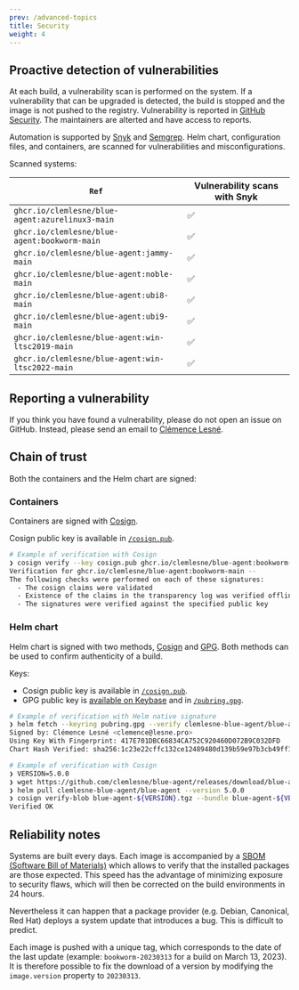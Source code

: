 ```yaml
---
prev: /advanced-topics
title: Security
weight: 4
---
```


## Proactive detection of vulnerabilities

At each build, a vulnerability scan is performed on the system. If a vulnerability that can be upgraded is detected, the build is stopped and the image is not pushed to the registry. Vulnerability is reported in [GitHub Security](https://docs.github.com/en/code-security/code-scanning/automatically-scanning-your-code-for-vulnerabilities-and-errors/about-code-scanning). The maintainers are alterted and have access to reports.

Automation is supported by [Snyk](https://snyk.io) and [Semgrep](https://semgrep.dev). Helm chart, configuration files, and containers, are scanned for vulnerabilities and misconfigurations.

Scanned systems:

| `Ref`                                            | Vulnerability scans with Snyk |
| ------------------------------------------------ | ----------------------------- |
| `ghcr.io/clemlesne/blue-agent:azurelinux3-main`  | ✅                            |
| `ghcr.io/clemlesne/blue-agent:bookworm-main`     | ✅                            |
| `ghcr.io/clemlesne/blue-agent:jammy-main`        | ✅                            |
| `ghcr.io/clemlesne/blue-agent:noble-main`        | ✅                            |
| `ghcr.io/clemlesne/blue-agent:ubi8-main`         | ✅                            |
| `ghcr.io/clemlesne/blue-agent:ubi9-main`         | ✅                            |
| `ghcr.io/clemlesne/blue-agent:win-ltsc2019-main` | ✅                            |
| `ghcr.io/clemlesne/blue-agent:win-ltsc2022-main` | ✅                            |

## Reporting a vulnerability

If you think you have found a vulnerability, please do not open an issue on GitHub. Instead, please send an email to [Clémence Lesné](mailto:clemence@lesne.pro).

## Chain of trust

Both the containers and the Helm chart are signed:

### Containers

Containers are signed with [Cosign](https://github.com/sigstore/cosign).

Cosign public key is available in [`/cosign.pub`](cosign.pub).

```bash
# Example of verification with Cosign
❯ cosign verify --key cosign.pub ghcr.io/clemlesne/blue-agent:bookworm-main
Verification for ghcr.io/clemlesne/blue-agent:bookworm-main --
The following checks were performed on each of these signatures:
  - The cosign claims were validated
  - Existence of the claims in the transparency log was verified offline
  - The signatures were verified against the specified public key
```

### Helm chart

Helm chart is signed with two methods, [Cosign](https://github.com/sigstore/cosign) and [GPG](https://helm.sh/docs/topics/provenance). Both methods can be used to confirm authenticity of a build.

Keys:

- Cosign public key is available in [`/cosign.pub`](cosign.pub).
- GPG public key is [available on Keybase](https://keybase.io/clemlesne/pgp_keys.asc) and in [`/pubring.gpg`](pubring.gpg).

```bash
# Example of verification with Helm native signature
❯ helm fetch --keyring pubring.gpg --verify clemlesne-blue-agent/blue-agent --version 5.0.0
Signed by: Clémence Lesné <clemence@lesne.pro>
Using Key With Fingerprint: 417E701DBC66834CA752C920460D072B9C032DFD
Chart Hash Verified: sha256:1c23e22cffc132ce12489480d139b59e97b3cb49ff1599a4ae11fb5c317c1e64
```

```bash
# Example of verification with Cosign
❯ VERSION=5.0.0
❯ wget https://github.com/clemlesne/blue-agent/releases/download/blue-agent-${VERSION}/blue-agent-${VERSION}.tgz.bundle
❯ helm pull clemlesne-blue-agent/blue-agent --version 5.0.0
❯ cosign verify-blob blue-agent-${VERSION}.tgz --bundle blue-agent-${VERSION}.tgz.bundle --key cosign.pub
Verified OK
```

## Reliability notes

Systems are built every days. Each image is accompanied by a [SBOM (Software Bill of Materials)](https://en.wikipedia.org/wiki/Software_supply_chain) which allows to verify that the installed packages are those expected. This speed has the advantage of minimizing exposure to security flaws, which will then be corrected on the build environments in 24 hours.

Nevertheless it can happen that a package provider (e.g. Debian, Canonical, Red Hat) deploys a system update that introduces a bug. This is difficult to predict.

Each image is pushed with a unique tag, which corresponds to the date of the last update (example: `bookworm-20230313` for a build on March 13, 2023). It is therefore possible to fix the download of a version by modifying the `image.version` property to `20230313`.
